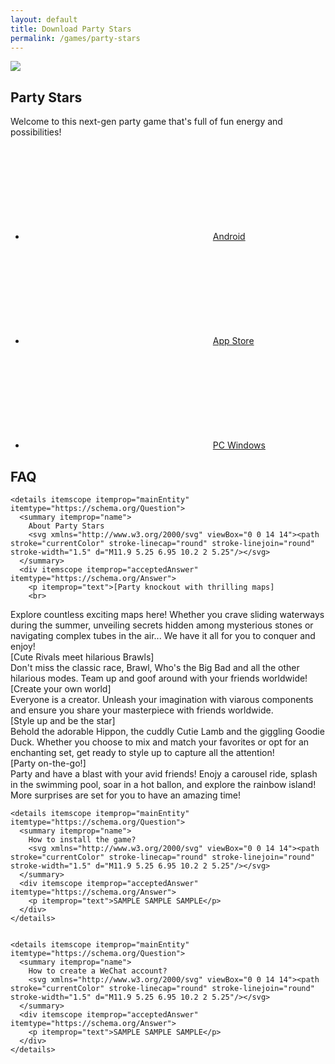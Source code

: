 ```yaml
---
layout: default
title: Download Party Stars
permalink: /games/party-stars
---
```

<section class="section games">
<div class="game-detail module">
<img src="https://img.tapimg.net/market/images/42907029f887960a40d8c3cb0dbdc517.png"/>
<h2>Party Stars</h2>
<p>Welcome to this next-gen party game that's full of fun energy and possibilities!</p>
</div>
<div class="game-download">
<ul>
<li><a class="button" href="https://ymzx.qq.com/zlkdatasys/mct/d/play.shtml" target="_blank"><p><svg></svg>Android</p></a></li>
<li><a class="button" href="https://itunes.apple.com/cn/app/id1632344522" target="_blank"><p><svg></svg>App Store</p></a></li>
<li><a class="button" href="https://gamer.qq.com/v2/short/ISgQMb" target="_blank"><p><svg></svg>PC Windows</p></a></li>
</ul>
</div>
<section class="game-faq" itemscope itemtype="https://schema.org/FAQPage">
<h2>FAQ</h2>
    
    <details itemscope itemprop="mainEntity" itemtype="https://schema.org/Question">
      <summary itemprop="name">
        About Party Stars
        <svg xmlns="http://www.w3.org/2000/svg" viewBox="0 0 14 14"><path stroke="currentColor" stroke-linecap="round" stroke-linejoin="round" stroke-width="1.5" d="M11.9 5.25 6.95 10.2 2 5.25"/></svg>
      </summary>
      <div itemscope itemprop="acceptedAnswer" itemtype="https://schema.org/Answer">
        <p itemprop="text">[Party knockout with thrilling maps]
        <br>
Explore countless exciting maps here! Whether you crave sliding waterways during the summer, unveiling secrets hidden among mysterious stones or navigating complex tubes in the air... We have it all for you to conquer and enjoy!
<br>
[Cute Rivals meet hilarious Brawls]
<br>
Don't miss the classic race, Brawl, Who's the Big Bad and all the other hilarious modes. Team up and goof around with your friends worldwide!
<br>
[Create your own world]
<br>
Everyone is a creator. Unleash your imagination with viarous components and ensure you share your masterpiece with friends worldwide.
<br>
[Style up and be the star]
<br>
Behold the adorable Hippon, the cuddly Cutie Lamb and the giggling Goodie Duck. Whether you choose to mix and match your favorites or opt for an enchanting set, get ready to style up to capture all the attention!
<br>
[Party on-the-go!]
<br>
Party and have a blast with your avid friends! Enojy a carousel ride, splash in the swimming pool, soar in a hot ballon, and explore the rainbow island! More surprises are set for you to have an amazing time!</p>
      </div>
    </details>

    <details itemscope itemprop="mainEntity" itemtype="https://schema.org/Question">
      <summary itemprop="name">
        How to install the game?
        <svg xmlns="http://www.w3.org/2000/svg" viewBox="0 0 14 14"><path stroke="currentColor" stroke-linecap="round" stroke-linejoin="round" stroke-width="1.5" d="M11.9 5.25 6.95 10.2 2 5.25"/></svg>
      </summary>
      <div itemscope itemprop="acceptedAnswer" itemtype="https://schema.org/Answer">
        <p itemprop="text">SAMPLE SAMPLE SAMPLE</p>
      </div>
    </details>


    <details itemscope itemprop="mainEntity" itemtype="https://schema.org/Question">
      <summary itemprop="name">
        How to create a WeChat account?
        <svg xmlns="http://www.w3.org/2000/svg" viewBox="0 0 14 14"><path stroke="currentColor" stroke-linecap="round" stroke-linejoin="round" stroke-width="1.5" d="M11.9 5.25 6.95 10.2 2 5.25"/></svg>
      </summary>
      <div itemscope itemprop="acceptedAnswer" itemtype="https://schema.org/Answer">
        <p itemprop="text">SAMPLE SAMPLE SAMPLE</p>
      </div>
    </details>

  </section>
</section>